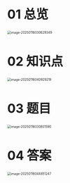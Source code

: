 # 01 总览

<img src="https://cvp.oss-cn-shanghai.aliyuncs.com/202501160306413.png" alt="image-20250116030629349" style="zoom:50%;" />



# 02 知识点

<img src="https://cvp.oss-cn-shanghai.aliyuncs.com/202501160409328.png" alt="image-20250116040929219" style="zoom:50%;" />



# 03 题目

<img src="https://cvp.oss-cn-shanghai.aliyuncs.com/202501160308657.png" alt="image-20250116030801590" style="zoom:50%;" />



# 04 答案

<img src="https://cvp.oss-cn-shanghai.aliyuncs.com/202501160448385.png" alt="image-20250116044851247" style="zoom:50%;" />
